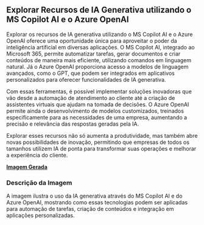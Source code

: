 ## Explorar Recursos de IA Generativa utilizando o MS Copilot AI e o Azure OpenAI
Explorar os recursos de IA generativa utilizando o MS Copilot AI e o Azure OpenAI oferece uma oportunidade única para aproveitar o poder da inteligência artificial em diversas aplicações. O MS Copilot AI, integrado ao Microsoft 365, permite automatizar tarefas, gerar documentos e criar conteúdos de maneira mais eficiente, utilizando comandos em linguagem natural. Já o Azure OpenAI proporciona acesso a modelos de linguagem avançados, como o GPT, que podem ser integrados em aplicativos personalizados para oferecer funcionalidades de IA generativa.

Com essas ferramentas, é possível implementar soluções inovadoras que vão desde a automação de atendimento ao cliente até a criação de assistentes virtuais que ajudam na tomada de decisões. O Azure OpenAI permite ainda o desenvolvimento de modelos customizados, treinados especificamente para as necessidades de uma empresa, aumentando a precisão e relevância das respostas geradas pela IA.

Explorar esses recursos não só aumenta a produtividade, mas também abre novas possibilidades de inovação, permitindo que empresas de todos os tamanhos utilizem IA de ponta para transformar suas operações e melhorar a experiência do cliente.

**[Imagem Gerada](/inputs/ExplorarRecursosdeIAGenerativautilizandooMSCopilotAIeoAzureOpenAI.png)**

### Descrição da Imagem
A imagem ilustra o uso da IA generativa através do MS Copilot AI e do Azure OpenAI, mostrando como essas tecnologias podem ser aplicadas para automação de tarefas, criação de conteúdos e integração em aplicações personalizadas.
